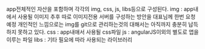app전체적인 자산을 포함하며 각각의 img, css, js, libs등으로 구성된다.
img : app내에서 사용될 이미지 추후 따로 이미지전용 서버를 구성하는 방안을 대표님께 한번 요청예정 개인적인 느낌으로는 img를 git으로 관리하는것의 대해서는 아직까지 충분히 납득하지 못하고 있다.
css : app내애서 사용될 css파일
js : angularJS이외의 별도로 앱을 이루는 파일
libs : 기타 필요에 따라 사용되는 라이브러리

